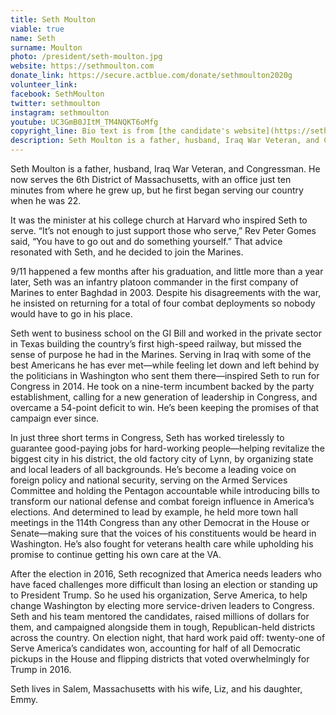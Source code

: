 ```yaml
---
title: Seth Moulton
viable: true
name: Seth
surname: Moulton
photo: /president/seth-moulton.jpg
website: https://sethmoulton.com
donate_link: https://secure.actblue.com/donate/sethmoulton2020g
volunteer_link:
facebook: SethMoulton
twitter: sethmoulton
instagram: sethmoulton
youtube: UC3GmB0JItM_TM4NQKT6oMfg
copyright_line: Bio text is from [the candidate's website](https://sethmoulton.com) and is &copy; 2019 Seth Moulton for America.
description: Seth Moulton is a father, husband, Iraq War Veteran, and Congressman serving the 6th District of Massachusetts. He founded the Serve America PAC to change Washington by electing more service-driven leaders to Congress.
---
```

Seth Moulton is a father, husband, Iraq War Veteran, and Congressman. He now serves the 6th District of Massachusetts, with an office just ten minutes from where he grew up, but he first began serving our country when he was 22.

It was the minister at his college church at Harvard who inspired Seth to serve. “It’s not enough to just support those who serve,” Rev Peter Gomes said, “You have to go out and do something yourself.” That advice resonated with Seth, and he decided to join the Marines.

9/11 happened a few months after his graduation, and little more than a year later, Seth was an infantry platoon commander in the first company of Marines to enter Baghdad in 2003. Despite his disagreements with the war, he insisted on returning for a total of four combat deployments so nobody would have to go in his place.

Seth went to business school on the GI Bill and worked in the private sector in Texas building the country’s first high-speed railway, but missed the sense of purpose he had in the Marines. Serving in Iraq with some of the best Americans he has ever met—while feeling let down and left behind by the politicians in Washington who sent them there—inspired Seth to run for Congress in 2014. He took on a nine-term incumbent backed by the party establishment, calling for a new generation of leadership in Congress, and overcame a 54-point deficit to win. He’s been keeping the promises of that campaign ever since.

In just three short terms in Congress, Seth has worked tirelessly to guarantee good-paying jobs for hard-working people—helping revitalize the biggest city in his district, the old factory city of Lynn, by organizing state and local leaders of all backgrounds. He’s become a leading voice on foreign policy and national security, serving on the Armed Services Committee and holding the Pentagon accountable while introducing bills to transform our national defense and combat foreign influence in America’s elections. And determined to lead by example, he held more town hall meetings in the 114th Congress than any other Democrat in the House or Senate—making sure that the voices of his constituents would be heard in Washington. He’s also fought for veterans health care while upholding his promise to continue getting his own care at the VA.

After the election in 2016, Seth recognized that America needs leaders who have faced challenges more difficult than losing an election or standing up to President Trump. So he used his organization, Serve America, to help change Washington by electing more service-driven leaders to Congress. Seth and his team mentored the candidates, raised millions of dollars for them, and campaigned alongside them in tough, Republican-held districts across the country. On election night, that hard work paid off: twenty-one of Serve America’s candidates won, accounting for half of all Democratic pickups in the House and flipping districts that voted overwhelmingly for Trump in 2016.

Seth lives in Salem, Massachusetts with his wife, Liz, and his daughter, Emmy.
